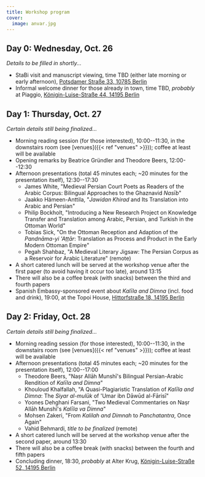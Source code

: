 ```yaml
---
title: Workshop program
cover:
  image: anvar.jpg
---
```


## Day 0: Wednesday, Oct. 26

_Details to be filled in shortly..._

- StaBi visit and manuscript viewing, time TBD (either late morning or early
  afternoon),
  [Potsdamer Straße 33, 10785 Berlin](https://g.page/sbb-berlin?share)
- Informal welcome dinner for those already in town, time TBD, _probably_ at
  Piaggio,
  [Königin-Luise-Straße 44, 14195 Berlin](https://goo.gl/maps/oR1F7ziDXsWWmHRw5)

## Day 1: Thursday, Oct. 27

_Certain details still being finalized..._

- Morning reading session (for those interested), 10:00--11:30, in the
  downstairs room (see [venues]({{< ref "venues" >}})); coffee at least will be
  available
- Opening remarks by Beatrice Gründler and Theodore Beers, 12:00--12:30
- Afternoon presentations (total 45 minutes each; ~20 minutes for the
  presentation itself), 12:30--17:30
  - James White, "Medieval Persian Court Poets as Readers of the Arabic Corpus:
    Bilingual Approaches to the Ghaznavid _Nasīb_"
  - Jaakko Hämeen-Anttila, "_Jawidan Khirad_ and Its Translation into Arabic and
    Persian"
  - Philip Bockholt, "Introducing a New Research Project on Knowledge Transfer
    and Translation among Arabic, Persian, and Turkish in the Ottoman World"
  - Tobias Sick, "On the Ottoman Reception and Adaption of the _Pandnāma-yi
    'Aṭṭār_: Translation as Process and Product in the Early Modern Ottoman
    Empire"
  - Pegah Shahbaz, "A Medieval Literary Jigsaw: The Persian Corpus as a
    Reservoir for Arabic Literature" (remote)
- A short catered lunch will be served at the workshop venue after the first
  paper (to avoid having it occur too late), around 13:15
- There will also be a coffee break (with snacks) between the third and fourth
  papers
- Spanish Embassy-sponsored event about _Kalīla and Dimna_ (incl. food and
  drink), 19:00, at the Topoi House,
  [Hittorfstraße 18, 14195 Berlin](https://goo.gl/maps/CpXg5CuZHci49vjAA)

## Day 2: Friday, Oct. 28

_Certain details still being finalized..._

- Morning reading session (for those interested), 10:00--11:30, in the
  downstairs room (see [venues]({{< ref "venues" >}})); coffee at least will be
  available
- Afternoon presentations (total 45 minutes each; ~20 minutes for the
  presentation itself), 12:00--17:00
  - Theodore Beers, "Naṣr Allāh Munshī's Bilingual Persian-Arabic Rendition of
    _Kalīla and Dimna_"
  - Khouloud Khalfallah, "A Quasi-Plagiaristic Translation of _Kalīla and
    Dimna_: The _Siyar al-mulūk_ of 'Umar ibn Dāwūd al-Fārisī"
  - Yoones Dehghani Farsani, "Two Medieval Commentaries on Naṣr Allāh Munshī's
    _Kalīla va Dimna_"
  - Mohsen Zakeri, "From _Kalilah and Dimnah_ to _Panchatantra_, Once Again"
  - Vahid Behmardi, _title to be finalized_ (remote)
- A short catered lunch will be served at the workshop venue after the second
  paper, around 13:30
- There will also be a coffee break (with snacks) between the fourth and fifth
  papers
- Concluding dinner, 18:30, _probably_ at Alter Krug,
  [Königin-Luise-Straße 52, 14195 Berlin](https://g.page/alterkrugberlin?share)

